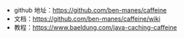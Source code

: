 - github 地址：https://github.com/ben-manes/caffeine
- 文档：https://github.com/ben-manes/caffeine/wiki
- 教程：https://www.baeldung.com/java-caching-caffeine